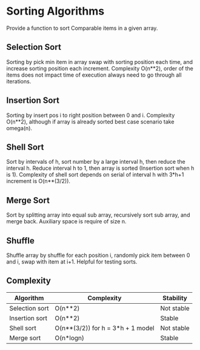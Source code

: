 # Sorting Algorithms

Provide a function to sort Comparable items in a given array. 

## Selection Sort
Sorting by pick min item in array swap with sorting position each time, and increase sorting position each increment.
Complexity O(n**2), order of the items does not impact time of execution always need to go through all iterations.

## Insertion Sort
Sorting by insert pos i to right position between 0 and i. Complexity O(n**2), 
although if array is already sorted best case scenario take omega(n).

## Shell Sort
Sort by intervals of h, sort number by a large interval h, then reduce the interval h.
Reduce interval h to 1, then array is sorted (Insertion sort when h is 1).
Complexity of shell sort depends on serial of interval h with 3*h+1 increment is O(n**(3/2)).

## Merge Sort
Sort by splitting array into equal sub array, recursively sort sub array, and merge back. 
Auxiliary space is require of size n.

## Shuffle
Shuffle array by shuffle for each position i, randomly pick item between 0 and i, swap with item at i+1.
Helpful for testing sorts.

## Complexity

| Algorithm         | Complexity |  Stability |
|------------------ | -----------| ---------- |
| Selection sort    |  O(n**2)   | Not stable |
| Insertion sort    |  O(n**2)   | Stable     |
| Shell sort        |  O(n**(3/2)) for h = 3*h + 1 model | Not stable |
| Merge sort        |  O(n*logn) | Stable     |
